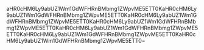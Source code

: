 aHR0cHM6Ly9abUZ1Wm1GdWFHRnBMbmg1ZWpvME5ETT0KaHR0cHM6Ly9abUZ1Wm1GdWFHRnBMbmg1ZWpvME5ETT0KaHR0cHM6Ly9abUZ1Wm1GdWFHRnBMbmg1ZWpvME5ETT0KaHR0cHM6Ly9abUZ1Wm1GdWFHRnBMbmg1ZWpvME5ETT0KaHR0cHM6Ly9abUZ1Wm1GdWFHRnBMbmg1ZWpvME5ETT0KaHR0cHM6Ly9abUZ1Wm1GdWFHRnBMbmg1ZWpvME5ETT0KaHR0cHM6Ly9abUZ1Wm1GdWFHRnBMbmg1ZWpvME5ETT0=


